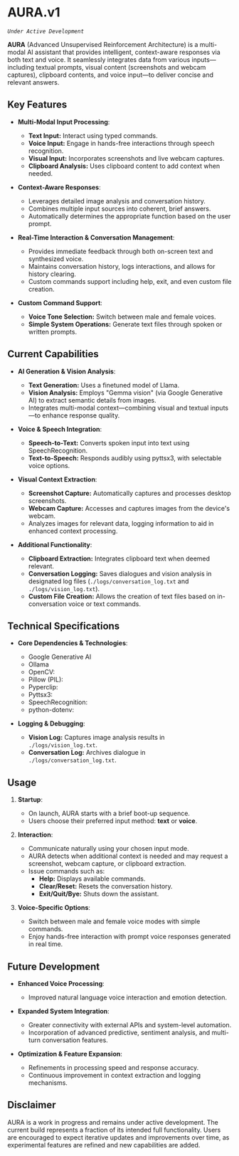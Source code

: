 # **AURA.v1**

*`Under Active Development`*

**AURA** (Advanced Unsupervised Reinforcement Architecture) is a multi-modal AI assistant that provides intelligent, context-aware responses via both text and voice. It seamlessly integrates data from various inputs—including textual prompts, visual content (screenshots and webcam captures), clipboard contents, and voice input—to deliver concise and relevant answers.

## Key Features

- **Multi-Modal Input Processing**:
  - **Text Input:** Interact using typed commands.
  - **Voice Input:** Engage in hands-free interactions through speech recognition.
  - **Visual Input:** Incorporates screenshots and live webcam captures.
  - **Clipboard Analysis:** Uses clipboard content to add context when needed.

- **Context-Aware Responses**:
  - Leverages detailed image analysis and conversation history.
  - Combines multiple input sources into coherent, brief answers.
  - Automatically determines the appropriate function based on the user prompt.

- **Real-Time Interaction & Conversation Management**:
  - Provides immediate feedback through both on-screen text and synthesized voice.
  - Maintains conversation history, logs interactions, and allows for history clearing.
  - Custom commands support including help, exit, and even custom file creation.

- **Custom Command Support**:
  - **Voice Tone Selection:** Switch between male and female voices.
  - **Simple System Operations:** Generate text files through spoken or written prompts.

## Current Capabilities

- **AI Generation & Vision Analysis**:
  - **Text Generation:** Uses a finetuned model of Llama.
  - **Vision Analysis:** Employs "Gemma vision" (via Google Generative AI) to extract semantic details from images.
  - Integrates multi-modal context—combining visual and textual inputs—to enhance response quality.

- **Voice & Speech Integration**:
  - **Speech-to-Text:** Converts spoken input into text using SpeechRecognition.
  - **Text-to-Speech:** Responds audibly using pyttsx3, with selectable voice options.
  
- **Visual Context Extraction**:
  - **Screenshot Capture:** Automatically captures and processes desktop screenshots.
  - **Webcam Capture:** Accesses and captures images from the device's webcam.
  - Analyzes images for relevant data, logging information to aid in enhanced context processing.

- **Additional Functionality**:
  - **Clipboard Extraction:** Integrates clipboard text when deemed relevant.
  - **Conversation Logging:** Saves dialogues and vision analysis in designated log files (`./logs/conversation_log.txt` and `./logs/vision_log.txt`).
  - **Custom File Creation:** Allows the creation of text files based on in-conversation voice or text commands.

## Technical Specifications

- **Core Dependencies & Technologies**:
  - Google Generative AI
  - Ollama
  - OpenCV:
  - Pillow (PIL):
  - Pyperclip:
  - Pyttsx3:
  - SpeechRecognition:
  - python-dotenv:

- **Logging & Debugging**:
  - **Vision Log:** Captures image analysis results in `./logs/vision_log.txt`.
  - **Conversation Log:** Archives dialogue in `./logs/conversation_log.txt`.

## Usage

1. **Startup**:
   - On launch, AURA starts with a brief boot-up sequence.
   - Users choose their preferred input method: **text** or **voice**.
   
2. **Interaction**:
   - Communicate naturally using your chosen input mode.
   - AURA detects when additional context is needed and may request a screenshot, webcam capture, or clipboard extraction.
   - Issue commands such as:
     - **Help:** Displays available commands.
     - **Clear/Reset:** Resets the conversation history.
     - **Exit/Quit/Bye:** Shuts down the assistant.

3. **Voice-Specific Options**:
   - Switch between male and female voice modes with simple commands.
   - Enjoy hands-free interaction with prompt voice responses generated in real time.

## Future Development

- **Enhanced Voice Processing**:
  - Improved natural language voice interaction and emotion detection.
  
- **Expanded System Integration**:
  - Greater connectivity with external APIs and system-level automation.
  - Incorporation of advanced predictive, sentiment analysis, and multi-turn conversation features.

- **Optimization & Feature Expansion**:
  - Refinements in processing speed and response accuracy.
  - Continuous improvement in context extraction and logging mechanisms.

## Disclaimer

AURA is a work in progress and remains under active development. The current build represents a fraction of its intended full functionality. Users are encouraged to expect iterative updates and improvements over time, as experimental features are refined and new capabilities are added.

